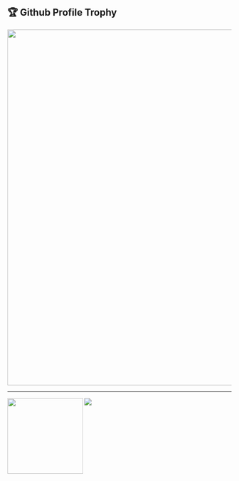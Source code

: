<h2>🏆 Github Profile Trophy</h2>
<a href="https://github.com/ryo-ma/github-profile-trophy">
  <img width=800 src="https://github-profile-trophy.vercel.app/?username=taku8a&column=8&theme=gruvbox&no-frame=true"/>
</a>

---
  
<div>
  <img height="170" align="left" src="https://github-readme-stats.vercel.app/api?username=taku8a&count_private=true&include_all_commits=true" />
  <img src="https://github-readme-stats.vercel.app/api/top-langs/?username=taku8a&layout=compact" />
</div>
